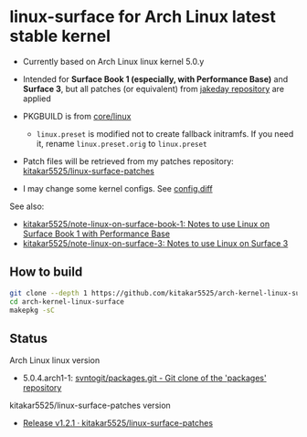 # linux-surface for Arch Linux latest stable kernel

- Currently based on Arch Linux linux kernel 5.0.y

- Intended for **Surface Book 1 (especially, with Performance Base)** and **Surface 3**, but all patches (or equivalent) from [jakeday repository](https://github.com/jakeday/linux-surface) are applied

- PKGBUILD is from [core/linux](https://git.archlinux.org/svntogit/packages.git/?h=packages/linux)
	- `linux.preset` is modified not to create fallback initramfs. If you need it, rename `linux.preset.orig` to `linux.preset`

- Patch files will be retrieved from my patches repository: [kitakar5525/linux-surface-patches](https://github.com/kitakar5525/linux-surface-patches)

- I may change some kernel configs. See [config.diff](config.diff)

See also:
- [kitakar5525/note-linux-on-surface-book-1: Notes to use Linux on Surface Book 1 with Performance Base](https://github.com/kitakar5525/note-linux-on-surface-book-1)
- [kitakar5525/note-linux-on-surface-3: Notes to use Linux on Surface 3](https://github.com/kitakar5525/note-linux-on-surface-3)



## How to build

```bash
git clone --depth 1 https://github.com/kitakar5525/arch-kernel-linux-surface
cd arch-kernel-linux-surface
makepkg -sC
```



## Status

Arch Linux linux version
- 5.0.4.arch1-1: [svntogit/packages.git - Git clone of the 'packages' repository](https://git.archlinux.org/svntogit/packages.git/commit/trunk?h=packages/linux&id=3fd0b7161b3f2961a7109810155ebe61f040126d)

kitakar5525/linux-surface-patches version
- [Release v1.2.1 · kitakar5525/linux-surface-patches](https://github.com/kitakar5525/linux-surface-patches/releases/tag/v1.2.1)